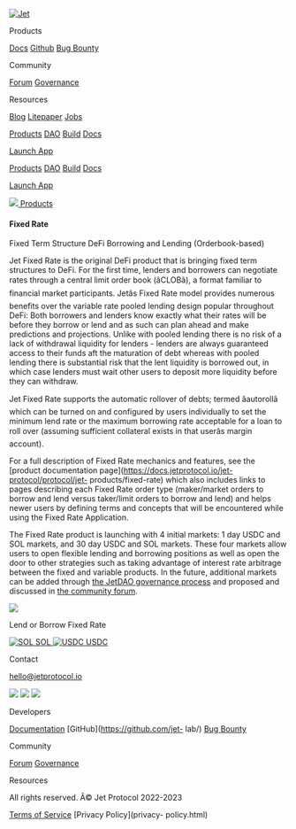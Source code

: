 [![Jet](assets/images/Jetwhitelogo.png)](index.html)

Products

[Docs](https://docs.jetprotocol.io/jet-protocol/)
[Github](https://github.com/jet-lab/) [Bug
Bounty](https://immunefi.com/bounty/jetprotocol/)

Community

[Forum](https://forum.jetprotocol.io/)
[Governance](https://govern.jetassociation.org/)

Resources

[Blog](blog.html) [Litepaper](documents/litepaper-v0.0.1.pdf)
[Jobs](https://www.jetprotocol.io/jobs)

[Products](products.html) [DAO](dao.html) [Build](build.html)
[Docs](http://docs.jetprotocol.io/)

[Launch App](http://app.jetprotocol.io)

[Products](products.html) [DAO](dao.html) [Build](build.html)
[Docs](http://docs.jetprotocol.io/)

[Launch App](https://app.jetprotocol.io/)

[![](assets/images/Arrow-4-Stroke.svg) Products ](products.html)

####  Fixed Rate

Fixed Term Structure DeFi Borrowing and Lending (Orderbook-based)

Jet Fixed Rate is the original DeFi product that is bringing fixed term
structures to DeFi. For the first time, lenders and borrowers can negotiate
rates through a central limit order book (âCLOBâ), a format familiar to
financial market participants. Jetâs Fixed Rate model provides numerous
benefits over the variable rate pooled lending design popular throughout DeFi:
Both borrowers and lenders know exactly what their rates will be before they
borrow or lend and as such can plan ahead and make predictions and
projections. Unlike with pooled lending there is no risk of a lack of
withdrawal liquidity for lenders - lenders are always guaranteed access to
their funds aft the maturation of debt whereas with pooled lending there is
substantial risk that the lent liquidity is borrowed out, in which case
lenders must wait other users to deposit more liquidity before they can
withdraw.

Jet Fixed Rate supports the automatic rollover of debts; termed âautorollâ
which can be turned on and configured by users individually to set the minimum
lend rate or the maximum borrowing rate acceptable for a loan to roll over
(assuming sufficient collateral exists in that userâs margin account).

For a full description of Fixed Rate mechanics and features, see the [product
documentation page](https://docs.jetprotocol.io/jet-protocol/protocol/jet-
products/fixed-rate) which also includes links to pages describing each Fixed
Rate order type (maker/market orders to borrow and lend versus taker/limit
orders to borrow and lend) and helps newer users by defining terms and
concepts that will be encountered while using the Fixed Rate Application.

The Fixed Rate product is launching with 4 initial markets: 1 day USDC and SOL
markets, and 30 day USDC and SOL markets. These four markets allow users to
open flexible lending and borrowing positions as well as open the door to
other strategies such as taking advantage of interest rate arbitrage between
the fixed and variable products. In the future, additional markets can be
added through [the JetDAO governance
process](https://docs.jetdao.fi/about/jet-governance-process) and proposed and
discussed in [the community forum](https://forum.jetprotocol.io/).

![](assets/images/Fixed-Term.png)

Lend or Borrow Fixed Rate

[![SOL](assets/images/solana-sol-logo.svg) SOL  ](https://app.jetprotocol.io/)
[![USDC](assets/images/usdc-coin-white.svg) USDC
](https://app.jetprotocol.io/)

Contact

[hello@jetprotocol.io](mailto:hello@jetprotocol.io?subject=Hey%20there!)

[![](assets/images/icon_Twitter.svg)](https://twitter.com/jetprotocol)
[![](assets/images/icon_Discord.svg)](https://discord.gg/RW2hsqwfej)
[![](assets/images/icon_Medium.svg)](https://medium.com/jetprotocol)

Developers

[Documentation](https://docs.jetprotocol.io/) [GitHub](https://github.com/jet-
lab/) [Bug Bounty](https://immunefi.com/bounty/jetprotocol/)

Community

[Forum](https://forum.jetprotocol.io/)
[Governance](https://govern.jetassociation.org/)

Resources

All rights reserved. Â© Jet Protocol 2022-2023

[Terms of Service](terms-of-service.html) [Privacy Policy](privacy-
policy.html)

